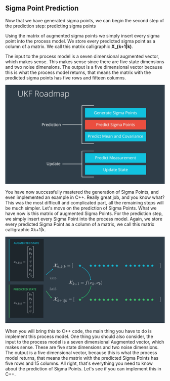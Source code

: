 ## Sigma Point Prediction

Now that we have generated sigma points, we can begin the second step of the prediction step: predicting sigma points

Using the matrix of augmented sigma points we simply insert every sigma point into the process model. We store every predicted sigma point as a column of a matrix. We call this matrix calligraphic **X_(k+1|k)**.

The input to the process model is a seven dimensional augmented vector, which makes sense. This makes sense since there are five state dimensions and two noise dimensions. The output is a five dimensional vector because this is what the process model returns, that means the matrix with the predicted sigma points has five rows and fifteen columns.

![7-22](../images/7-22.png)

You have now successfully mastered the generation of Sigma Points, and even implemented an example in C++. Really great job, and you know what? This was the most difficult and complicated part, all the remaining steps will be much simpler. Let's move on the prediction of Sigma Points. What we have now is this matrix of augmented Sigma Points. For the prediction step, we simply insert every Sigma Point into the process model. Again, we store every predicted Sigma Point as a column of a matrix, we call this matrix calligraphic Xk+1|k. 

![7-23](../images/7-23.png)

When you will bring this to C++ code, the main thing you have to do is implement this process model. One thing you should also consider, the input to the process model is a seven dimensional Augmented vector, which makes sense. These are five state dimensions and two noise dimensions. The output is a five dimensional vector, because this is what the process model returns, that means the matrix with the predicted Sigma Points has five rows and 15 columns. All right, that's everything you need to know about the prediction of Sigma Points. Let's see if you can implement this in C++. 